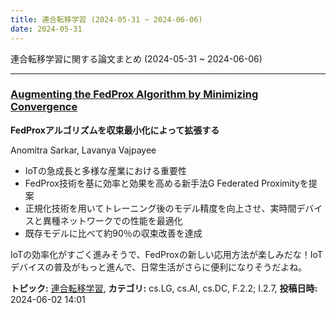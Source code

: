 ```yaml
---
title: 連合転移学習 (2024-05-31 ~ 2024-06-06)
date: 2024-05-31
---
```


連合転移学習に関する論文まとめ (2024-05-31 ~ 2024-06-06)


- - -

### [Augmenting the FedProx Algorithm by Minimizing Convergence](http://arxiv.org/abs/2406.00748)

**FedProxアルゴリズムを収束最小化によって拡張する**

Anomitra Sarkar, Lavanya Vajpayee

- IoTの急成長と多様な産業における重要性
- FedProx技術を基に効率と効果を高める新手法G Federated Proximityを提案
- 正規化技術を用いてトレーニング後のモデル精度を向上させ、実時間デバイスと異種ネットワークでの性能を最適化
- 既存モデルに比べて約90％の収束改善を達成

IoTの効率化がすごく進みそうで、FedProxの新しい応用方法が楽しみだな！IoTデバイスの普及がもっと進んで、日常生活がさらに便利になりそうだよね。



**トピック:** [連合転移学習](../../ftl), **カテゴリ:** cs.LG, cs.AI, cs.DC, F.2.2; I.2.7, **投稿日時:** 2024-06-02 14:01
